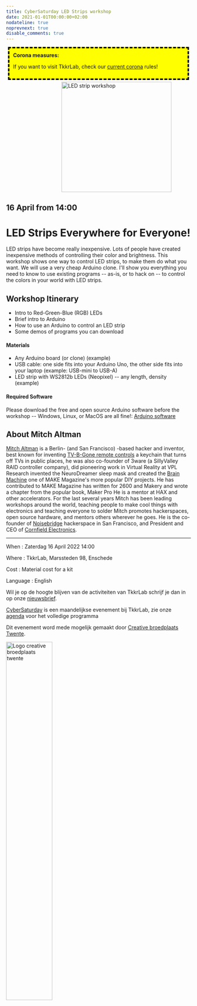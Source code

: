 ```yaml
---
title: CyberSaturday LED Strips workshop
date: 2021-01-01T00:00:00+02:00
nodateline: true
noprevnext: true
disable_comments: true
---
```

<div style="background: yellow;margin: 5px;padding:10px;border: 4px dashed black;">
<strong>Corona measures:</strong><p>
If you want to visit TkkrLab, check our <a href="/corona">current corona</a> rules! 
</div>

<img alt="LED strip workshop" src="/images/led_strip.jpg" width="300px" height="300px" style="margin: 0px 30%;">

## 16 April from 14:00  ##

# LED Strips Everywhere for Everyone!

LED strips have become really inexpensive. Lots of people have created inexpensive methods of controlling their color and brightness. This workshop shows one way to control LED strips, to make them do what you want. We will use a very cheap Arduino clone. I'll show you everything you need to know to use existing programs -- as-is, or to hack on -- to control the colors in your world with LED strips.

## Workshop Itinerary
- Intro to Red-Green-Blue (RGB) LEDs
- Brief intro to Arduino
- How to use an Arduino to control an LED strip
- Some demos of programs you can download

#### Materials
- Any Arduino board (or clone) (example)
- USB cable: one side fits into your Arduino Uno, the other side fits into your laptop (example: USB-mini to USB-A)
- LED strip with WS2812b LEDs (Neopixel) -- any length, density (example)

#### Required Software
Please download the free and open source Arduino software before the workshop -- Windows, Linux, or MacOS are all fine!:
[Arduino software](https://www.arduino.cc/en/software)

## About Mitch Altman
[Mitch Altman](https://en.wikipedia.org/wiki/Mitch_Altman) is a Berlin- (and San Francisco) -based hacker and inventor, best known for inventing [TV-B-Gone remote controls](http://tvbgone.com/) a keychain that turns off TVs in public places, he was also co-founder of 3ware (a SillyValley RAID controller company), did pioneering work in Virtual Reality at VPL Research invented the NeuroDreamer sleep mask and created the [Brain Machine](https://makezine.com/2008/11/13/the-brain-machine/) one of MAKE Magazine's more popular DIY projects. He has contributed to MAKE Magazine has written for 2600 and Makery and wrote a chapter from the popular book, Maker Pro He is a mentor at HAX and other accelerators. For the last several years Mitch has been leading workshops around the world, teaching people to make cool things with electronics and teaching everyone to solder Mitch promotes hackerspaces, open source hardware, and mentors others wherever he goes. He is the co-founder of [Noisebridge](https://noisebridge.net/) hackerspace in San Francisco, and President and CEO of [Cornfield Electronics](https://www.cornfieldelectronics.com/).

<hr>
When : Zaterdag 16 April 2022 14:00

Where : TkkrLab, Marssteden 98, Enschede

Cost : Material cost for a kit

Language : English

Wil je op de hoogte blijven van de activiteiten van TkkrLab schrijf je dan in op onze [nieuwsbrief](http://eepurl.com/gLxrLD).


[CyberSaturday](/cybersaturdays/cybersaturday/) is een maandelijkse evenement bij TkkrLab, zie onze [agenda](/agenda/) voor het volledige programma

Dit evenement word mede mogelijk gemaakt door [Creative broedplaats Twente](http://www.creatievebroedplaatsentwente.nl/).

<img width=50% src="/images/Logo-Creatieve-Broedplaatsen-Twente.jpg"  alt="Logo creative broedplaats twente">